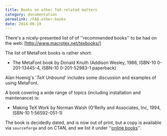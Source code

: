 ```yaml
---
title: Books on other TeX-related matters
category: documentation
permalink: /FAQ-other-books
date: 2014-06-10
---
```


There's a nicely-presented list of of ''recommended books'' to be had
on the web: [http://www.macrotex.net/texbooks/]

The list of MetaFont books is rather short:

- The MetaFont book by Donald Knuth (Addison Wesley, 1986,
  ISBN-10 0-201-13445-4, ISBN-10 0-201-52983-1 paperback)

Alan Hoenig's '_TeX Unbound_' includes some discussion and
examples of using MetaFont.

A book covering a wide range of topics (including installation and
maintenance) is:

- Making TeX Work by Norman Walsh (O'Reilly and Associates,
  Inc, 1994, ISBN-10 1-56592-051-1)

The book is decidedly dated, and is now out of print, but a copy is
available via `sourceforge` and on CTAN, 
and we list it under ''[online books](FAQ-ol-books)''.


